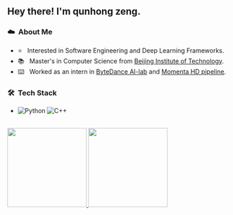 <h2> Hey there! I'm qunhong zeng.</h2>

<h3> ☁️ &nbsp;About Me </h3>

- ⭐️ &nbsp; Interested in Software Engineering and Deep Learning Frameworks.
- 📚 &nbsp; Master's in Computer Science from [Beijing Institute of Technology](https://www.bit.edu.cn).
- ⌨️ &nbsp; Worked as an intern in [ByteDance AI-lab](https://www.bytedance.com/en/) and [Momenta HD pipeline](https://www.momenta.cn).

<h3> 🛠 &nbsp;Tech Stack</h3>

-
  ![Python](https://img.shields.io/badge/-Python-333333?style=flat&logo=python)
  ![C++](https://img.shields.io/badge/-C++-333333?style=flat&logo=C%2B%2B&logoColor=00599C)

<br/>

<a href="https://github.com/0x404">
  <img height="180em" src="https://github-readme-stats.vercel.app/api?username=0x404&theme=buefy&show_icons=true" />
  <img height="180em" src="https://github-readme-stats.vercel.app/api/top-langs/?username=0x404&theme=buefy&layout=compact" />
</a>


